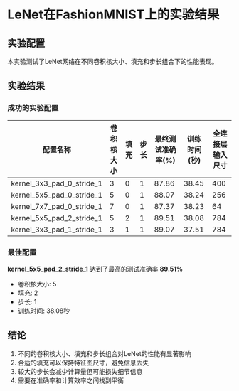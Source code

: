 # LeNet在FashionMNIST上的实验结果

## 实验配置

本实验测试了LeNet网络在不同卷积核大小、填充和步长组合下的性能表现。

## 实验结果

### 成功的实验配置

| 配置名称 | 卷积核大小 | 填充 | 步长 | 最终测试准确率(%) | 训练时间(秒) | 全连接层输入尺寸 |
|---------|-----------|------|------|------------------|-------------|------------------|
| kernel_3x3_pad_0_stride_1 | 3 | 0 | 1 | 87.86 | 38.45 | 400 |
| kernel_5x5_pad_0_stride_1 | 5 | 0 | 1 | 88.07 | 38.24 | 256 |
| kernel_7x7_pad_0_stride_1 | 7 | 0 | 1 | 87.37 | 38.23 | 64 |
| kernel_5x5_pad_2_stride_1 | 5 | 2 | 1 | 89.51 | 38.08 | 784 |
| kernel_3x3_pad_1_stride_1 | 3 | 1 | 1 | 89.07 | 37.51 | 784 |

### 最佳配置

**kernel_5x5_pad_2_stride_1** 达到了最高的测试准确率 **89.51%**

- 卷积核大小: 5
- 填充: 2
- 步长: 1
- 训练时间: 38.08秒

## 结论

1. 不同的卷积核大小、填充和步长组合对LeNet的性能有显著影响
2. 合适的填充可以保持特征图尺寸，避免信息丢失
3. 较大的步长会减少计算量但可能损失细节信息
4. 需要在准确率和计算效率之间找到平衡
